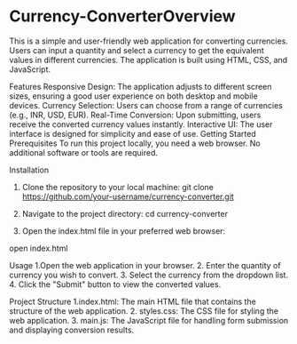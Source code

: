 # Currency-ConverterOverview
This is a simple and user-friendly web application for converting currencies. Users can input a quantity and select a currency to get the equivalent values in different currencies. The application is built using HTML, CSS, and JavaScript.

Features
Responsive Design: The application adjusts to different screen sizes, ensuring a good user experience on both desktop and mobile devices.
Currency Selection: Users can choose from a range of currencies (e.g., INR, USD, EUR).
Real-Time Conversion: Upon submitting, users receive the converted currency values instantly.
Interactive UI: The user interface is designed for simplicity and ease of use.
Getting Started
Prerequisites
To run this project locally, you need a web browser. No additional software or tools are required.

Installation


1. Clone the repository to your local machine:
git clone https://github.com/your-username/currency-converter.git


2. Navigate to the project directory:
cd currency-converter


3. Open the index.html file in your preferred web browser:

open index.html


Usage
1.Open the web application in your browser.
2. Enter the quantity of currency you wish to convert.
3. Select the currency from the dropdown list.
4. Click the "Submit" button to view the converted values.


Project Structure
1.index.html: The main HTML file that contains the structure of the web application.
2. styles.css: The CSS file for styling the web application.
3. main.js: The JavaScript file for handling form submission and displaying conversion results.
